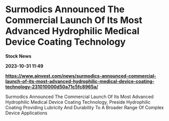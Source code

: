 # Surmodics Announced The Commercial Launch Of Its Most Advanced Hydrophilic Medical Device Coating Technology
**Stock News**

**2023-10-31 11:49**

**https://www.ainvest.com/news/surmodics-announced-commercial-launch-of-its-most-advanced-hydrophilic-medical-device-coating-technology-231010000d50a71c5fc8965a/**

Surmodics Announced The Commercial Launch Of Its Most Advanced Hydrophilic Medical Device Coating Technology, Preside Hydrophilic Coating Providing Lubricity And Durability To A Broader Range Of Complex Device Applications
